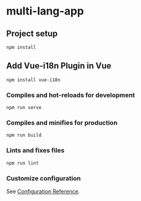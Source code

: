 # multi-lang-app

## Project setup
```
npm install
```

## Add Vue-i18n Plugin in Vue 
```
npm install vue-i18n
```

### Compiles and hot-reloads for development
```
npm run serve
```

### Compiles and minifies for production
```
npm run build
```

### Lints and fixes files
```
npm run lint
```

### Customize configuration
See [Configuration Reference](https://cli.vuejs.org/config/).
